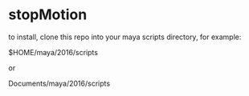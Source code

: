 # stopMotion

to install, clone this repo into your maya scripts directory, for example:

$HOME/maya/2016/scripts

or

Documents/maya/2016/scripts
